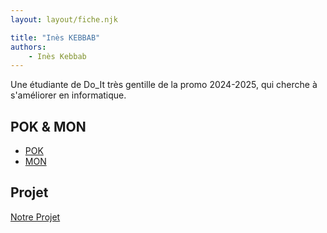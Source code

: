 ```yaml
---
layout: layout/fiche.njk

title: "Inès KEBBAB"
authors:
    - Inès Kebbab
---
```


Une étudiante de Do_It très gentille de la promo 2024-2025, qui cherche à s'améliorer en informatique.

## POK & MON

- [POK](./pok)
- [MON](./mon)

## Projet

[Notre Projet](../../../projets/20XX-20YY/notre-projet)
